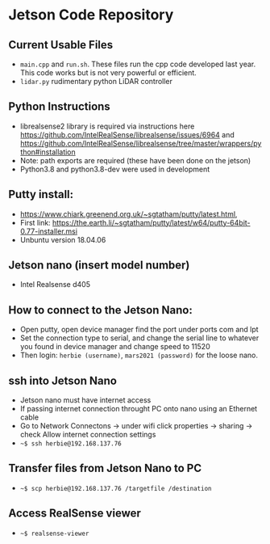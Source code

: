 # Jetson Code Repository

## Current Usable Files
- `main.cpp` and `run.sh`. These files run the cpp code developed last year. This code works but is not very powerful or efficient. 
- `lidar.py` rudimentary python LiDAR controller


## Python Instructions 
- librealsense2 library is required via instructions here https://github.com/IntelRealSense/librealsense/issues/6964 and https://github.com/IntelRealSense/librealsense/tree/master/wrappers/python#installation
- Note: path exports are required (these have been done on the jetson)
- Python3.8 and python3.8-dev were used in development


## Putty install: 
- https://www.chiark.greenend.org.uk/~sgtatham/putty/latest.html, 
- First link: https://the.earth.li/~sgtatham/putty/latest/w64/putty-64bit-0.77-installer.msi
- Unbuntu version 18.04.06

## Jetson nano (insert model number)
- Intel Realsense d405

## How to connect to the Jetson Nano:
- Open putty, open device manager find the port under ports com and lpt
- Set the connection type to serial, and change the serial line to whatever you found in device manager and change speed to 11520
- Then login: `herbie (username)`, `mars2021 (password)` for the loose nano.

## ssh into Jetson Nano
- Jetson nano must have internet access
- If passing internet connection throught PC onto nano using an Ethernet cable
- Go to Network Connectons -> under wifi click properties -> sharing -> check Allow internet connection settings
- `~$ ssh herbie@192.168.137.76`

## Transfer files from Jetson Nano to PC
- `~$ scp herbie@192.168.137.76 /targetfile /destination`

## Access RealSense viewer
- `~$ realsense-viewer`
